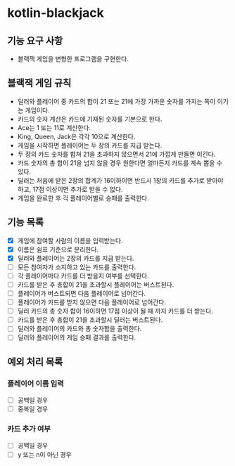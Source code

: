# kotlin-blackjack

## 기능 요구 사항
- 블랙잭 게임을 변형한 프로그램을 구현한다. 

## 블랙잭 게임 규칙
- 딜러와 플레이어 중 카드의 합이 21 또는 21에 가장 가까운 숫자를 가지는 쪽이 이기는 게임이다.
- 카드의 숫자 계산은 카드에 기재된 숫자를 기본으로 한다.
- Ace는 1 또는 11로 계산한다.
- King, Queen, Jack은 각각 10으로 계산한다.
- 게임을 시작하면 플레이어는 두 장의 카드를 지급 받는다.
- 두 장의 카드 숫자를 합쳐 21을 초과하지 않으면서 21에 가깝게 만들면 이긴다. 
- 카드 숫자의 총 합이 21을 넘지 않을 경우 원한다면 얼마든지 카드를 계속 뽑을 수 있다.
- 딜러는 처음에 받은 2장의 합계가 16이하이면 반드시 1장의 카드를 추가로 받아야 하고, 17점 이상이면 추가로 받을 수 없다.
- 게임을 완료한 후 각 플레이어별로 승패를 출력한다.

## 기능 목록 
- [x] 게임에 참여할 사람의 이름을 입력받는다.
- [x] 이름은 쉼표 기준으로 분리한다.
- [x] 딜러와 플레이어는 2장의 카드를 지급 받는다.
- [ ] 모든 참여자가 소지하고 있는 카드를 출력한다.
- [ ] 각 플레이어마다 카드를 더 받을지 여부를 선택한다.
- [ ] 카드를 받은 후 총합이 21을 초과할시 플레이어는 버스트된다.
- [ ] 플레이어가 버스트되면 다음 플레이어로 넘어간다.
- [ ] 플레이어가 카드를 받지 않으면 다음 플레이어로 넘어간다.
- [ ] 딜러 카드의 총 숫자 합이 16이하면 17점 이상이 될 때 까지 카드를 더 받는다.
- [ ] 카드를 받은 후 총합이 21을 초과할시 딜러는 버스트된다.
- [ ] 딜러와 플레이어의 카드와 총 숫자합을 출력한다.
- [ ] 딜러와 플레이어의 게임 승패 결과를 출력한다.

## 예외 처리 목록
### 플레이어 이름 입력
- [ ] 공백일 경우
- [ ] 중복일 경우

### 카드 추가 여부
- [ ] 공백일 경우
- [ ] y 또는 n이 아닌 경우  